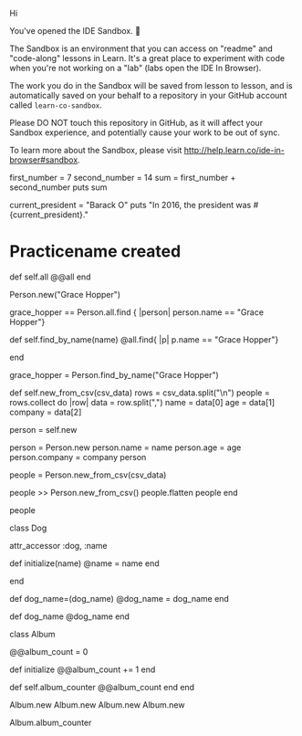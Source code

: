 Hi

You've opened the IDE Sandbox. 🎉

The Sandbox is an environment that you can access on "readme" and "code-along" lessons in Learn. It's a great place to experiment with code when you're not working on a "lab" (labs open the IDE In Browser).

The work you do in the Sandbox will be saved from lesson to lesson, and is automatically saved on your behalf to a repository in your GitHub account called `learn-co-sandbox`.

Please DO NOT touch this repository in GitHub, as it will affect your Sandbox experience, and potentially cause your work to be out of sync.

To learn more about the Sandbox, please visit http://help.learn.co/ide-in-browser#sandbox.

first_number = 7
second_number = 14
sum = first_number + second_number
puts sum


current_president = "Barack O"
puts "In 2016, the president was # {current_president}."
# Practicename created


def self.all 
  @@all
end 
 
 
 Person.new("Grace Hopper")
 
grace_hopper == Person.all.find { |person| person.name == "Grace Hopper"}

def self.find_by_name(name)
  @all.find{ |p| p.name == "Grace Hopper"}
 
 end
 
 grace_hopper = Person.find_by_name("Grace Hopper")
 
 


def self.new_from_csv(csv_data)
rows = csv_data.split("\n")
people = rows.collect do |row|
data = row.split(",")
name = data[0]
age = data[1]
company = data[2]

person = self.new

person = Person.new
person.name = name
person.age = age
person.company = company
person

people = Person.new_from_csv(csv_data)

people >> Person.new_from_csv()
people.flatten
people
end

people


class Dog 

  attr_accessor :dog, :name
  
  
  def initialize(name)
    @name = name
  end
  
end
  
  
  
def dog_name=(dog_name)
  @dog_name = dog_name
end

def dog_name
  @dog_name
end


class Album

@@album_count = 0

def initialize
  @@album_count += 1
end

def self.album_counter
  @@album_count
  end
end


Album.new 
Album.new
Album.new 
Album.new

Album.album_counter

























 
